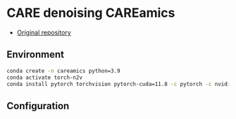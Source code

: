 # CARE denoising CAREamics

- [Original repository](https://github.com/CAREamics/careamics)


## Environment

```bash
conda create -n careamics python=3.9
conda activate torch-n2v
conda install pytorch torchvision pytorch-cuda=11.8 -c pytorch -c nvidia
```

## Configuration

